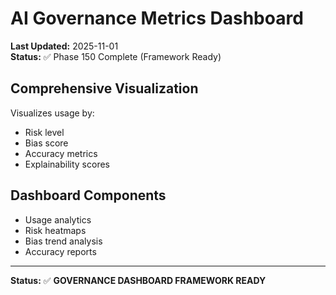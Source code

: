 # AI Governance Metrics Dashboard

**Last Updated:** 2025-11-01  
**Status:** ✅ Phase 150 Complete (Framework Ready)

## Comprehensive Visualization

Visualizes usage by:

- Risk level
- Bias score
- Accuracy metrics
- Explainability scores

## Dashboard Components

- Usage analytics
- Risk heatmaps
- Bias trend analysis
- Accuracy reports

---

**Status:** ✅ **GOVERNANCE DASHBOARD FRAMEWORK READY**
